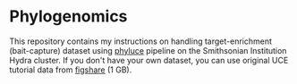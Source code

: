# Phylogenomics
This repository contains my instructions on handling target-enrichment (bait-capture) dataset using [phyluce](https://github.com/faircloth-lab/phyluce) pipeline on the Smithsonian Institution Hydra cluster. If you don't have your own dataset, you can use original UCE tutorial data from [figshare](http://dx.doi.org/10.6084/m9.figshare.1284521) (1 GB).
